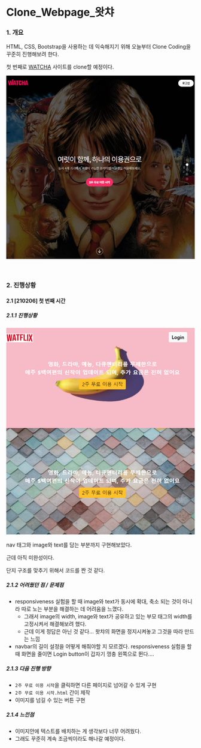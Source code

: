 # Clone_Webpage_왓챠

### 1. 개요

HTML, CSS, Bootstrap을 사용하는 데 익숙해지기 위해 오늘부터 Clone Coding을 꾸준히 진행해보려 한다. 

첫 번째로 [WATCHA](https://watcha.com/) 사이트를 clone할 예정이다.



![image-20210206195412517](.\README.assets\image-20210206195412517.png)



<br>

### 2. 진행상황

#### 2.1 [210206] 첫 번째 시간

##### 2.1.1 진행상황



![image-20210206194556476](.\README.assets\image-20210206194556476.png) 

nav 태그와 image와 text를 담는 부분까지 구현해보았다. 

근데 아직 미완성이다. 

단지 구조를 맞추기 위해서 코드를 짠 것 같다.



##### 2.1.2 어려웠던 점 / 문제점

- responsiveness 실험을 할 때 image와 text가 동시에 확대, 축소 되는 것이 아니라 따로 노는 부분을 해결하는 데 어려움을 느꼈다.	
  - 그래서 image의 width, image와 text가 공유하고 있는 부모 태그의 width를 고정시켜서 해결해보려 했다.
  - 근데 이게 정답은 아닌 것 같다... 왓챠의 화면을 정지시켜놓고 그것을 따라 만드는 느낌
- navbar의 길이 설정을 어떻게 해줘야할 지 모르겠다.  responsiveness 실험을 할 때 화면을 줄이면 Login button이 갑자기 껑충 왼쪽으로 뛴다....



##### 2.1.3 다음 진행 방향

- `2주 무료 이용 시작`을 클릭하면 다른 페이지로 넘어갈 수 있게 구현
- `2주 무료 이용 시작.html` 간이 제작
- 이미지를 넘길 수 있는 버튼 구현



##### 2.1.4 느낀점

- 이미지안에 텍스트를 배치하는 게 생각보다 너무 어려웠다.
- 그래도 꾸준히 계속 조금씩이라도 해나갈 예정이다. 



